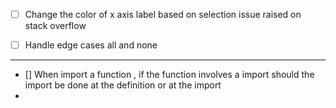 - [ ]  Change the color of x axis label based on selection issue raised on stack overflow 
- [ ]  Handle edge cases all and none 


-----
- [] When import a function , if the function involves a import should the import be done at the definition or at the import 
- 
